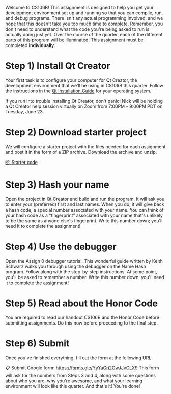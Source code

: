 Welcome to CS106B! This assignment is designed to help you get your development environment set up and running so that you can compile, run, and debug programs. There isn't any actual programming involved, and we hope that this doesn't take you too much time to complete. Remember, you don't need to understand what the code you're being asked to run is actually doing just yet. Over the course of the quarter, each of the different parts of this program will be illuminated! This assignment must be completed **individually**.

# Step 1) Install Qt Creator
Your first task is to configure your computer for Qt Creator, the development environment that we'll be using in CS106B this quarter. Follow the instructions in the [Qt Installation Guide](http://web.stanford.edu/class/cs106b/qt/) for your operating system.

If you run into trouble installing Qt Creator, don't panic! Nick will be holding a Qt Creator help session virtually on Zoom from 7:00PM – 9:00PM PDT on Tuesday, June 23.

# Step 2) Download starter project
We will configure a starter project with the files needed for each assignment and post it in the form of a ZIP archive. Download the archive and unzip.

[📦 Starter code](../../code_examples/starter.zip)
# Step 3) Hash your name
Open the project in Qt Creator and build and run the program. It will ask you to enter your (preferred) first and last names. When you do, it will give back a hash code, a special number associated with your name. You can think of your hash code as a “fingerprint” associated with your name that's unlikely to be the same as anyone else's fingerprint. Write this number down; you'll need it to complete the assignment!

# Step 4) Use the debugger
Open the Assign 0 debugger tutorial. This wonderful guide written by Keith Schwarz walks you through using the debugger on the Name Hash program. Follow along with the step-by-step instructions. At some point, you'll be asked to remember a number. Write this number down; you'll need it to complete the assignment!

# Step 5) Read about the Honor Code
You are required to read our handout CS106B and the Honor Code before submitting assignments. Do this now before proceeding to the final step.

# Step 6) Submit
Once you've finished everything, fill out the form at the following URL:

📋 Submit Google form: https://forms.gle/YyYaGri2CwJJvCLX9
This form will ask for the numbers from Steps 3 and 4, along with some questions about who you are, why you're awesome, and what your learning environment will look like this quarter. And that's it! You're done!
